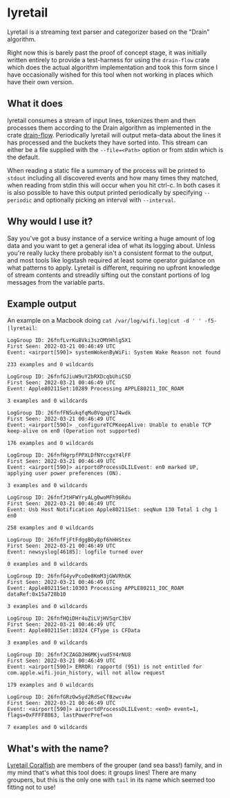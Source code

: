 # lyretail
Lyretail is a streaming text parser and categorizer based on the "Drain" algorithm.

Right now this is barely past the proof of concept stage, it was initially written entirely to provide a test-harness for using the `drain-flow` crate which does the actual algorithm implementation and took this form since I have occasionally wished for this tool when not working in places which have their own version. 

## What it does
lyretail consumes a stream of input lines, tokenizes them and then processes them according to the Drain algorithm as implemented in the crate [drain-flow](https://github.com/nharring-adjacent/drain-flow). Periodically lyretail will output meta-data about the lines it has processed and the buckets they have sorted into. This stream can either be a file supplied with the `--file=<Path>` option or from stdin which is the default.

When reading a static file a summary of the process will be printed to `stdout` including all discovered events and how many times they matched, when reading from stdin this will occur when you hit ctrl-c. In both cases it is also possible to have this output printed periodically by specifying `--periodic` and optionally picking an interval with `--interval`.

## Why would I use it?
Say you've got a busy instance of a service writing a huge amount of log data and you want to get a general idea of what its logging about. Unless you're really lucky there probably isn't a consistent format to the output, and most tools like logstash required at least some operator guidance on what patterns to apply.
Lyretail is different, requiring no upfront knowledge of stream contents and streadily sifting out the constant portions of log messages from the variable parts. 

## Example output
An example on a Macbook doing `cat /var/log/wifi.log|cut -d ' ' -f5-|lyretail`:
```
LogGroup ID: 26fnfLvrKu8Vki3szOMYHhlg5X1
First Seen: 2022-03-21 00:46:49 UTC
Event: <airport[590]> systemWokenByWiFi: System Wake Reason not found

233 examples and 0 wildcards

LogGroup ID: 26fnfGJiuW9uY2bRXDcqbUhiCSD
First Seen: 2022-03-21 00:46:49 UTC
Event: Apple80211Set:10289 Processing APPLE80211_IOC_ROAM

3 examples and 0 wildcards

LogGroup ID: 26fnfFN5ukqfqMu0VqpqY174wdk
First Seen: 2022-03-21 00:46:49 UTC
Event: <airport[590]> _configureTCPKeepAlive: Unable to enable TCP keep-alive on en0 (Operation not supported)

176 examples and 0 wildcards

LogGroup ID: 26fnfHgrpfPPXLDfNYccgxY4lFF
First Seen: 2022-03-21 00:46:49 UTC
Event: <airport[590]> airportdProcessDLILEvent: en0 marked UP, applying user power preferences (ON).

3 examples and 0 wildcards

LogGroup ID: 26fnfJtHFWYryALg0woMFh96Rdu
First Seen: 2022-03-21 00:46:49 UTC
Event: Usb Host Notification Apple80211Set: seqNum 130 Total 1 chg 1 en0

258 examples and 0 wildcards

LogGroup ID: 26fnfFjFtFdggBOy8pf6hHHStex
First Seen: 2022-03-21 00:46:49 UTC
Event: newsyslog[46185]: logfile turned over

0 examples and 0 wildcards

LogGroup ID: 26fnfG4yvPcoOe8KmM3jGWVRhGK
First Seen: 2022-03-21 00:46:49 UTC
Event: Apple80211Set:10303 Processing APPLE80211_IOC_ROAM dataRef:0x15a728b10

3 examples and 0 wildcards

LogGroup ID: 26fnfHQiDHr4uZiLVjHVSqrC3bV
First Seen: 2022-03-21 00:46:49 UTC
Event: Apple80211Set:10324 CFType is CFData

3 examples and 0 wildcards

LogGroup ID: 26fnfJCZAGDJH6MKjvud5Y4rNU8
First Seen: 2022-03-21 00:46:49 UTC
Event: <airport[590]> ERROR: rapportd (951) is not entitled for com.apple.wifi.join_history, will not allow request

179 examples and 0 wildcards

LogGroup ID: 26fnfGRzOwSyd2RdSeCfBzwcvAw
First Seen: 2022-03-21 00:46:49 UTC
Event: <airport[590]> airportdProcessDLILEvent: <en0> event=1, flags=0xFFFF8863, lastPowerPref=on

7 examples and 0 wildcards
```

## What's with the name?
[Lyretail Coralfish](https://en.wikipedia.org/wiki/Sea_goldie) are members of the grouper (and sea bass!) family, and in my mind
that's what this tool does: it groups lines! There are many groupers, but this is the only one with `tail` in its name which seemed
too fitting not to use!